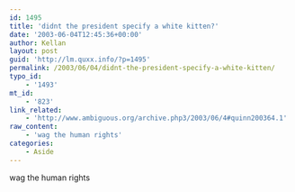 ```yaml
---
id: 1495
title: 'didnt the president specify a white kitten?'
date: '2003-06-04T12:45:36+00:00'
author: Kellan
layout: post
guid: 'http://lm.quxx.info/?p=1495'
permalink: /2003/06/04/didnt-the-president-specify-a-white-kitten/
typo_id:
    - '1493'
mt_id:
    - '823'
link_related:
    - 'http://www.ambiguous.org/archive.php3/2003/06/4#quinn200364.1'
raw_content:
    - 'wag the human rights'
categories:
    - Aside
---
```


wag the human rights